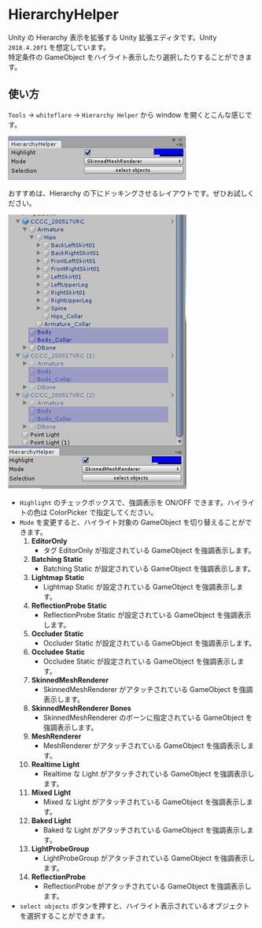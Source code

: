 # HierarchyHelper

Unity の Hierarchy 表示を拡張する Unity 拡張エディタです。Unity `2018.4.20f1`  を想定しています。  
特定条件の GameObject をハイライト表示したり選択したりすることができます。

## 使い方

`Tools` → `whiteflare` → `Hierarchy Helper` から window を開くとこんな感じです。

![Image](./img/HierarchyHelper-01.png)

おすすめは、Hierarchy の下にドッキングさせるレイアウトです。ぜひお試しください。

![Image](./img/HierarchyHelper-02.png)

- `Highlight` のチェックボックスで、強調表示を ON/OFF できます。ハイライトの色は ColorPicker で指定してください。
- `Mode` を変更すると、ハイライト対象の GameObject を切り替えることができます。
    1. **EditorOnly**
        - タグ EditorOnly が指定されている GameObject を強調表示します。
    1. **Batching Static**
        - Batching Static が設定されている GameObject を強調表示します。
    1. **Lightmap Static**
        - Lightmap Static が設定されている GameObject を強調表示します。
    1. **ReflectionProbe Static**
        - ReflectionProbe Static が設定されている GameObject を強調表示します。
    1. **Occluder Static**
        - Occluder Static が設定されている GameObject を強調表示します。
    1. **Occludee Static**
        - Occludee Static が設定されている GameObject を強調表示します。
    1. **SkinnedMeshRenderer**
        - SkinnedMeshRenderer がアタッチされている GameObject を強調表示します。
    1. **SkinnedMeshRenderer Bones**
        - SkinnedMeshRenderer のボーンに指定されている GameObject を強調表示します。
    1. **MeshRenderer**
        - MeshRenderer がアタッチされている GameObject を強調表示します。
    1. **Realtime Light**
        - Realtime な Light がアタッチされている GameObject を強調表示します。
    1. **Mixed Light**
        - Mixed な Light がアタッチされている GameObject を強調表示します。
    1. **Baked Light**
        - Baked な Light がアタッチされている GameObject を強調表示します。
    1. **LightProbeGroup**
        - LightProbeGroup がアタッチされている GameObject を強調表示します。
    1. **ReflectionProbe**
        - ReflectionProbe がアタッチされている GameObject を強調表示します。
- `select objects` ボタンを押すと、ハイライト表示されているオブジェクトを選択することができます。

